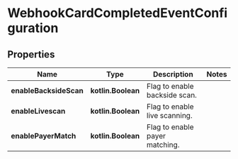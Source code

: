 
# WebhookCardCompletedEventConfiguration

## Properties
| Name | Type | Description | Notes |
| ------------ | ------------- | ------------- | ------------- |
| **enableBacksideScan** | **kotlin.Boolean** | Flag to enable backside scan. |  |
| **enableLivescan** | **kotlin.Boolean** | Flag to enable live scanning. |  |
| **enablePayerMatch** | **kotlin.Boolean** | Flag to enable payer matching. |  |



